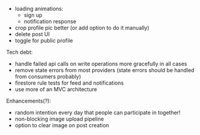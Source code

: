 - loading animations:
    - sign up
    - notification response
- crop profile pic better (or add option to do it manually)
- delete post UI
- toggle for public profile

Tech debt:
- handle failed api calls on write operations more gracefully in all cases
- remove state errors from most providers (state errors should be handled from consumers probably)
- firestore rule tests for feed and notifications
- use more of an MVC architecture

Enhancements(?):
- random intention every day that people can participate in together!
- non-blocking image upload pipeline
- option to clear image on post creation
